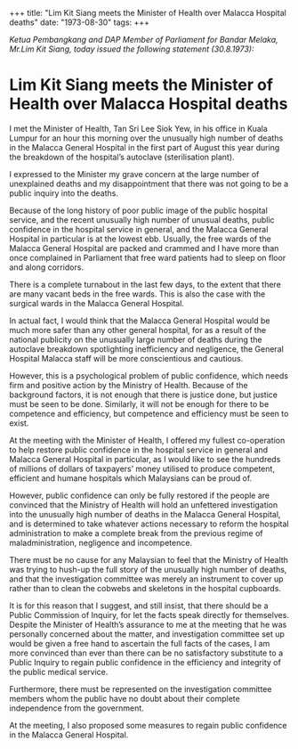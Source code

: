+++ 
title: "Lim Kit Siang meets the Minister of Health over Malacca Hospital deaths"
date: "1973-08-30"
tags:
+++

_Ketua Pembangkang and DAP Member of Parliament for Bandar Melaka, Mr.Lim Kit Siang, today issued the following statement (30.8.1973):_

# Lim Kit Siang meets the Minister of Health over Malacca Hospital deaths

I met the Minister of Health, Tan Sri Lee Siok Yew, in his office in Kuala Lumpur for an hour this morning over the unusually high number of deaths in the Malacca General Hospital in the first part of August this year during the breakdown of the hospital’s autoclave (sterilisation plant).

I expressed to the Minister my grave concern at the large number of unexplained deaths and my disappointment that there was not going to be a public inquiry into the deaths.

Because of the long history of poor public image of the public hospital service, and the recent unusually high number of unusual deaths, public confidence in the hospital service in general, and the Malacca General Hospital in particular is at the lowest ebb.
</u>
Usually, the free wards of the Malacca General Hospital are packed and crammed and I have more than once complained in Parliament that free ward patients had to sleep on floor and along corridors.

There is a complete turnabout in the last few days, to the extent that there are many vacant beds in the free wards. This is also the case with the surgical wards in the Malacca General Hospital.

In actual fact, I would think that the Malacca General Hospital would be much more safer than any other general hospital, for as a result of the national publicity on the unusually large number of deaths during the autoclave breakdown spotlighting inefficiency and negligence, the General Hospital Malacca staff will be more conscientious and cautious.

However, this is a psychological problem of public confidence, which needs firm and positive action by the Ministry of Health. Because of the background factors, it is not enough that there is justice done, but justice must be seen to be done. Similarly, it will not be enough for there to be competence and efficiency, but competence and efficiency must be seen to exist.

At the meeting with the Minister of Health, I offered my fullest co-operation to help restore public confidence in the hospital service in general and Malacca General Hospital in particular, as I would like to see the hundreds of millions of dollars of taxpayers’ money utilised to produce competent, efficient and humane hospitals which Malaysians can be proud of.

However, public confidence can only be fully restored if the people are convinced that the Ministry of Health will hold an unfettered investigation into the unusually high number of deaths in the Malacca General Hospital, and is determined to take whatever actions necessary to reform the hospital administration to make a complete break from the previous regime of maladministration, negligence and incompetence.

There must be no cause for any Malaysian to feel that the Ministry of Health was trying to hush-up the full story of the unusually high number of deaths, and that the investigation committee was merely an instrument to cover up rather than to clean the cobwebs and skeletons in the hospital cupboards.

It is for this reason that I suggest, and still insist, that there should be a Public Commission of Inquiry, for let the facts speak directly for themselves. Despite the Minister of Health’s assurance to me at the meeting that he was personally concerned about the matter, and investigation committee set up would be given a free hand to ascertain the full facts of the cases, I am more convinced than ever than there can be no satisfactory substitute to a Public Inquiry to regain public confidence in the efficiency and integrity of the public medical service.

Furthermore, there must be represented on the investigation committee members whom the public have no doubt about their complete independence from the government.

At the meeting, I also proposed some measures to regain public confidence in the Malacca General Hospital.
 
